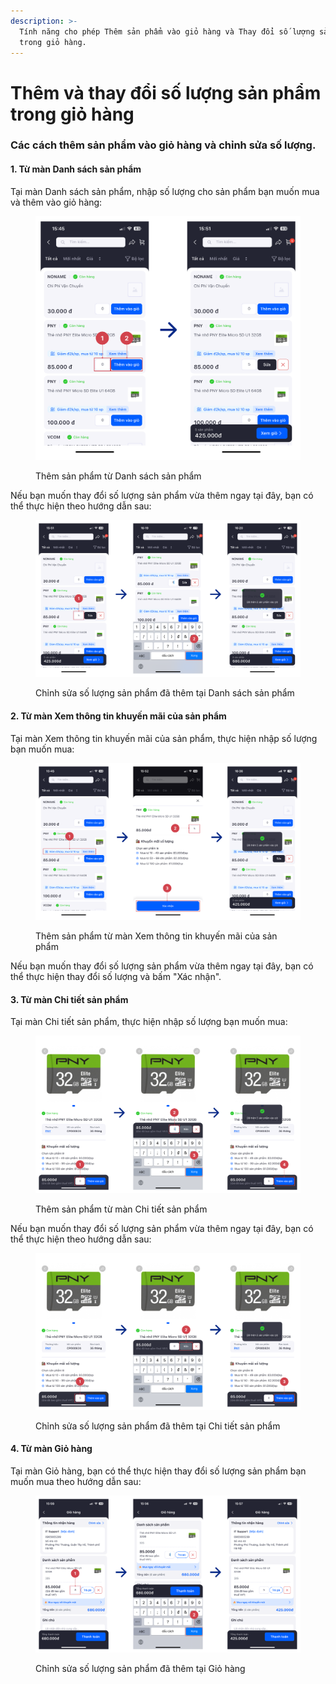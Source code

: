 ```yaml
---
description: >-
  Tính năng cho phép Thêm sản phẩm vào giỏ hàng và Thay đổi số lượng sản phẩm
  trong giỏ hàng.
---
```


# Thêm và thay đổi số lượng sản phẩm trong giỏ hàng

### Các cách thêm sản phẩm vào giỏ hàng và chỉnh sửa số lượng.

#### 1. Từ màn Danh sách sản phẩm

Tại màn Danh sách sản phẩm, nhập số lượng cho sản phẩm bạn muốn mua và thêm vào giỏ hàng:

<figure><img src="../.gitbook/assets/image (12).png" alt=""><figcaption><p>Thêm sản phẩm từ Danh sách sản phẩm</p></figcaption></figure>

Nếu bạn muốn thay đổi số lượng sản phẩm vừa thêm ngay tại đây, bạn có thể thực hiện theo hướng dẫn sau:

<figure><img src="../.gitbook/assets/image (13).png" alt=""><figcaption><p>Chỉnh sửa số lượng sản phẩm đã thêm tại Danh sách sản phẩm</p></figcaption></figure>

#### 2. Từ màn Xem thông tin khuyến mãi của sản phẩm

Tại màn Xem thông tin khuyến mãi của sản phẩm, thực hiện nhập số lượng bạn muốn mua:

<figure><img src="../.gitbook/assets/image (15).png" alt=""><figcaption><p>Thêm sản phẩm từ màn Xem thông tin khuyến mãi của sản phẩm</p></figcaption></figure>

Nếu bạn muốn thay đổi số lượng sản phẩm vừa thêm ngay tại đây, bạn có thể thực hiện thay đổi số lượng và bấm "Xác nhận".

#### 3. Từ màn Chi tiết sản phẩm

Tại màn Chi tiết sản phẩm, thực hiện nhập số lượng bạn muốn mua:

<figure><img src="../.gitbook/assets/image (19).png" alt=""><figcaption><p>Thêm sản phẩm từ màn Chi tiết sản phẩm</p></figcaption></figure>

Nếu bạn muốn thay đổi số lượng sản phẩm vừa thêm ngay tại đây, bạn có thể thực hiện theo hướng dẫn sau:

<figure><img src="../.gitbook/assets/image (21).png" alt=""><figcaption><p>Chỉnh sửa số lượng sản phẩm đã thêm tại Chi tiết sản phẩm</p></figcaption></figure>

#### 4. Từ màn Giỏ hàng

Tại màn Giỏ hàng, bạn có thể thực hiện thay đổi số lượng sản phẩm bạn muốn mua theo hướng dẫn sau:

<figure><img src="../.gitbook/assets/image (22).png" alt=""><figcaption><p>Chỉnh sửa số lượng sản phẩm đã thêm tại Giỏ hàng</p></figcaption></figure>



